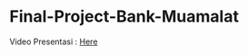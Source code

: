 # Final-Project-Bank-Muamalat


Video Presentasi : [Here](https://drive.google.com/file/d/1diMFzrCyYIbm2fWNZSbzZrkEbHPUWE4K/view?usp=drive_link)
